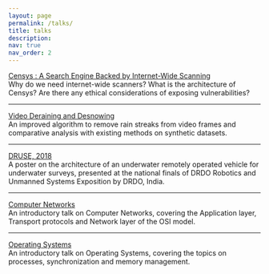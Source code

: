 ```yaml
---
layout: page
permalink: /talks/
title: talks
description:
nav: true
nav_order: 2
---
```


<a class="in-text" href="../assets/pdf/Censys.pdf" target="_blank">Censys : A Search Engine Backed by Internet-Wide Scanning </a> <br>
Why do we need internet-wide scanners? What is the architecture of Censys? Are there any ethical considerations of exposing vulnerabilities?

---

<a class="in-text" href="../assets/pdf/Video_Deraining.pdf" target="_blank">Video Deraining and Desnowing</a> <br>
An improved algorithm to remove rain streaks from video frames and comparative analysis with existing methods on synthetic datasets.

---

<a class="in-text" href="../assets/pdf/DRUSE_Poster.pdf" target="_blank"> DRUSE, 2018</a> <br>
A poster on the architecture of an underwater remotely operated vehicle for underwater surveys, presented at the national finals of DRDO Robotics and Unmanned
Systems Exposition by DRDO, India.

---

<a class="in-text" href="../assets/pdf/Networks.pdf" target="_blank"> Computer Networks</a> <br>
An introductory talk on Computer Networks, covering the Application layer, Transport protocols and Network layer of the OSI model.

---

<a class="in-text" href="../assets/pdf/OS.pdf" target="_blank"> Operating Systems</a> <br>
An introductory talk on Operating Systems, covering the topics on processes, synchronization and memory management.
